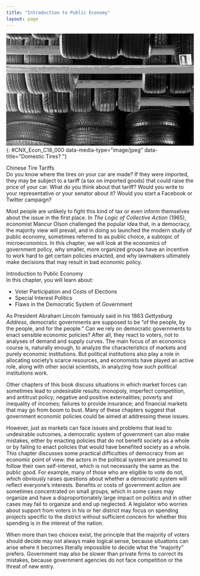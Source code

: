```yaml
---
title: "Introduction to Public Economy"
layout: page
---
```



<?cnx.eoc class="summary" title="Chapter Review"?>

<?cnx.eoc class="self-check-questions" title="Self-Check Questions"?>

<?cnx.eoc class="review-questions" title="Review Questions"?>

<?cnx.eoc class="critical-thinking" title="Critical Thinking Questions"?>

<?cnx.eoc class="problems" title="Problems"?>

<?cnx.eoc class="references" title="References"?>

 ![This is a picture of car tires.](../resources/CNX_Econ_C18_000.jpg "While these tires may all appear similar, some are made in the United States and others are not. Those that are not could be subject to a tariff that could cause the cost of all tires to be higher. (Credit: modification of work by Jayme del Rosario/Flickr Creative Commons)"){: #CNX_Econ_C18_000 data-media-type="image/jpeg" data-title="Domestic Tires? "}

<div data-type="note" class="economics bringhome" markdown="1">
<div data-type="title">
Chinese Tire Tariffs
</div>
Do you know where the tires on your car are made? If they were imported, they may be subject to a tariff (a tax on imported goods) that could raise the price of your car. What do you think about that tariff? Would you write to your representative or your senator about it? Would you start a Facebook or Twitter campaign?

Most people are unlikely to fight this kind of tax or even inform themselves about the issue in the first place. In *The Logic of Collective Action* (1965), economist Mancur Olson challenged the popular idea that, in a democracy, the majority view will prevail, and in doing so launched the modern study of public economy, sometimes referred to as public choice, a subtopic of microeconomics. In this chapter, we will look at the economics of government policy, why smaller, more organized groups have an incentive to work hard to get certain policies enacted, and why lawmakers ultimately make decisions that may result in bad economic policy.

</div>

<div data-type="note" class="economics chapter-objectives" markdown="1">
<div data-type="title">
Introduction to Public Economy
</div>
In this chapter, you will learn about:

* Voter Participation and Costs of Elections
* Special Interest Politics
* Flaws in the Democratic System of Government

</div>

As President Abraham Lincoln famously said in his 1863 *Gettysburg Address*, democratic governments are supposed to be “of the people, by the people, and for the people.” Can we rely on democratic governments to enact sensible economic policies? After all, they react to voters, not to analyses of demand and supply curves. The main focus of an economics course is, naturally enough, to analyze the characteristics of markets and purely economic institutions. But political institutions also play a role in allocating society’s scarce resources, and economists have played an active role, along with other social scientists, in analyzing how such political institutions work.

Other chapters of this book discuss situations in which market forces can sometimes lead to undesirable results: monopoly, imperfect competition, and antitrust policy; negative and positive externalities; poverty and inequality of incomes; failures to provide insurance; and financial markets that may go from boom to bust. Many of these chapters suggest that government economic policies could be aimed at addressing these issues.

However, just as markets can face issues and problems that lead to undesirable outcomes, a democratic system of government can also make mistakes, either by enacting policies that do not benefit society as a whole or by failing to enact policies that would have benefited society as a whole. This chapter discusses some practical difficulties of democracy from an economic point of view: the actors in the political system are presumed to follow their own self-interest, which is not necessarily the same as the public good. For example, many of those who are eligible to vote do not, which obviously raises questions about whether a democratic system will reflect everyone’s interests. Benefits or costs of government action are sometimes concentrated on small groups, which in some cases may organize and have a disproportionately large impact on politics and in other cases may fail to organize and end up neglected. A legislator who worries about support from voters in his or her district may focus on spending projects specific to the district without sufficient concern for whether this spending is in the interest of the nation.

When more than two choices exist, the principle that the majority of voters should decide may not always make logical sense, because situations can arise where it becomes literally impossible to decide what the “majority” prefers. Government may also be slower than private firms to correct its mistakes, because government agencies do not face competition or the threat of new entry.

